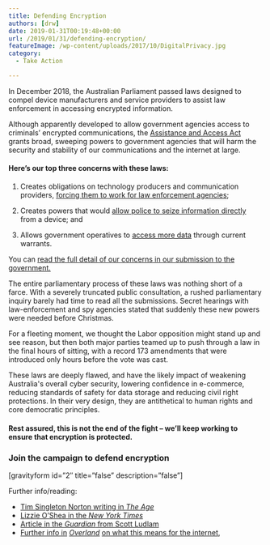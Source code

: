 ```yaml
---
title: Defending Encryption
authors: [drw]
date: 2019-01-31T00:19:48+00:00
url: /2019/01/31/defending-encryption/
featureImage: /wp-content/uploads/2017/10/DigitalPrivacy.jpg
category:
  - Take Action

---
```

In December 2018, the Australian Parliament passed laws designed to compel device manufacturers and service providers to assist law enforcement in accessing encrypted information.

Although apparently developed to allow government agencies access to criminals&#8217; encrypted communications, the [Assistance and Access Act][1] grants broad, sweeping powers to government agencies that will harm the security and stability of our communications and the internet at large.<figure class="wp-block-embed-youtube wp-block-embed is-type-video is-provider-youtube wp-has-aspect-ratio wp-embed-aspect-16-9">

<div class="wp-block-embed__wrapper">
</div></figure>

#### **Here&#8217;s our top three concerns with these laws:**

  1. Creates obligations on technology producers and communication providers, <span style="text-decoration: underline;">forcing them to work for law enforcement agencies</span>;

  2. Creates powers that would <span style="text-decoration: underline;">allow police to seize information directly</span> from a device; and
  3. Allows government operatives to <span style="text-decoration: underline;">access more data</span> through current warrants.


You can [read the full detail of our concerns in our submission to the government.][2]

The entire parliamentary process of these laws was nothing short of a farce. With a severely truncated public consultation, a rushed parliamentary inquiry barely had time to read all the submissions. Secret hearings with law-enforcement and spy agencies stated that suddenly these new powers were needed before Christmas.

For a fleeting moment, we thought the Labor opposition might stand up and see reason, but then both major parties teamed up to push through a law in the final hours of sitting, with a record 173 amendments that were introduced only hours before the vote was cast.

These laws are deeply flawed, and have the likely impact of weakening Australia's overall cyber security, lowering confidence in e-commerce, reducing standards of safety for data storage and reducing civil right protections. In their very design, they are antithetical to human rights and core democratic principles.

#### Rest assured, this is not the end of the fight &#8211; we&#8217;ll keep working to ensure that encryption is protected.

### Join the campaign to defend encryption

[gravityform id=&#8221;2&#8243; title=&#8221;false&#8221; description=&#8221;false&#8221;]

Further info/reading:


  * [Tim Singleton Norton writing in _The Age_][3]
  * [Lizzie O&#8217;Shea in the _New York Times_][4]
  * [Article in the _Guardian_ from Scott Ludlam][5]
  * [Further info in][6] _[Overland][6]_ [on what this means for the internet,][6]

 [1]: https://www.legislation.gov.au/Details/C2018A00148
 [2]: https://digitalrightswatch.org.au/2018/10/12/submission-to-pjcis-on-the-assistance-and-access-bill-2018/
 [3]: https://www.theage.com.au/politics/federal/one-giant-step-backwards-for-cyber-security-in-encryption-bill-fiasco-20181209-p50l5a.html
 [4]: https://www.nytimes.com/2018/09/04/opinion/australia-encryption-surveillance-bill.html
 [5]: https://www.theguardian.com/commentisfree/2018/aug/16/the-government-is-ratcheting-up-its-surveillance-powers-but-we-can-stop-this
 [6]: https://overland.org.au/2018/09/sleepwalking-into-a-digital-dystopia/

